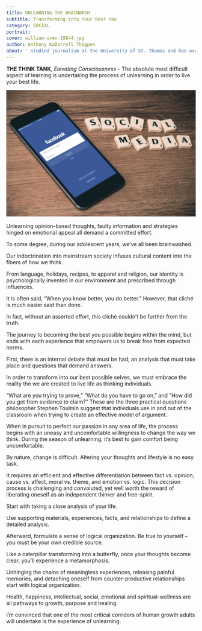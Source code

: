 ```yaml
---
title: UNLEARNING THE BRAINWASH
subtitle: Transforming into Your Best You
category: SOCIAL
portrait: 
cover: william-iven-19844.jpg
author: Anthony KaDarrell Thigpen
about: ' studied journalism at the University of St. Thomas and has over 25 years-experience in publishing. AP Style news writing, marketing and photography are his passions.'
---
```



**THE THINK TANK**, *Elevating Consciousness* – The absolute most difficult aspect of learning is undertaking the process of unlearning in order to live your best life.

![unsplash.com](./william-iven-19844.jpg)

Unlearning opinion-based thoughts, faulty information and strategies hinged on emotional appeal all demand a committed effort. 

To some degree, during our adolescent years, we’ve all been brainwashed. 

Our indoctrination into mainstream society infuses cultural content into the fibers of how we think. 

From language, holidays, recipes, to apparel and religion, our identity is psychologically invented in our environment and prescribed through influences.  

It is often said, “When you know better, you do better.” However, that cliché is much easier said than done. 

In fact, without an asserted effort, this cliché couldn’t be further from the truth. 

The journey to becoming the best you possible begins within the mind, but ends with each experience that empowers us to break free from expected norms.

First, there is an internal debate that must be had; an analysis that must take place and questions that demand answers.

In order to transform into our best possible selves, we must embrace the reality the we are created to live life as thinking individuals. 

“What are you trying to prove,” “What do you have to go on,” and “How did you get from evidence to claim?” These are the three practical questions philosopher Stephen Toulmin suggest that individuals use in and out of the classroom when trying to create an effective model of argument. 

When in pursuit to perfect our passion in any area of life, the process begins with an uneasy and uncomfortable willingness to change the way we think. During the season of unlearning, it’s best to gain comfort being uncomfortable. 

By nature, change is difficult. Altering your thoughts and lifestyle is no easy task. 

It requires an efficient and effective differentiation between fact vs. opinion, cause vs. affect, moral vs. theme, and emotion vs. logic. This decision process is challenging and convoluted, yet well worth the reward of liberating oneself as an independent thinker and free-spirit.  

Start with taking a close analysis of your life. 

Use supporting materials, experiences, facts, and relationships to define a detailed analysis.

Afterward, formulate a sense of logical organization. Be true to yourself – you must be your own credible source. 

Like a caterpillar transforming into a butterfly, once your thoughts become clear, you’ll experience a metamorphosis.

Unhinging the chains of meaningless experiences, releasing painful memories, and detaching oneself from counter-productive relationships start with logical organization. 

Health, happiness, intellectual, social, emotional and spiritual-wellness are all pathways to growth, purpose and healing.

I’m convinced that one of the most critical corridors of human growth adults will undertake is the experience of unlearning. 

